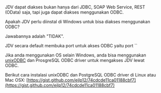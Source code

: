 JDV dapat diakses bukan hanya dari JDBC, SOAP Web Service, REST (OData) saja, tapi juga dapat diakses menggunakan ODBC.

Apakah JDV perlu diinstal di Windows untuk bisa diakses menggunakan ODBC? 

Jawabannya adalah "TIDAK".

JDV secara default membuka port untuk akses ODBC yaitu port ``

Jika anda menggunakan OS selain Windows, anda bisa menggunakan [unixODBC](http://www.unixodbc.org/) dan ProsgreSQL ODBC driver untuk mengakses JDV lewat ODBC.

Berikut cara instalasi unixODBC dan PostgreSQL ODBC driver di Linux atau Mac OSX:
[https://gist.github.com/ejlp12/74cdcde11ca01188cbf7](https://gist.github.com/ejlp12/74cdcde11ca01188cbf7)
